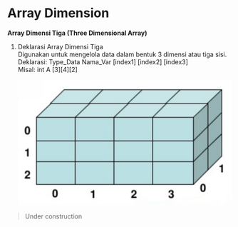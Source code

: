 # Array Dimension

**Array Dimensi Tiga (Three Dimensional Array)**

1. Deklarasi Array Dimensi Tiga  
   Digunakan untuk mengelola data dalam bentuk 3 dimensi atau tiga sisi.  
   Deklarasi: Type_Data Nama_Var [index1] [index2] [index3]  
   Misal: int A [3][4][2]

   <center>
    <img src="https://github.com/AdonNeet/DataStructure_Learn/blob/main/04-array_dimension/assets/arr342.jpg" alt="Ilustrasi array A [4][3][2]">
   </center>

> Under construction
